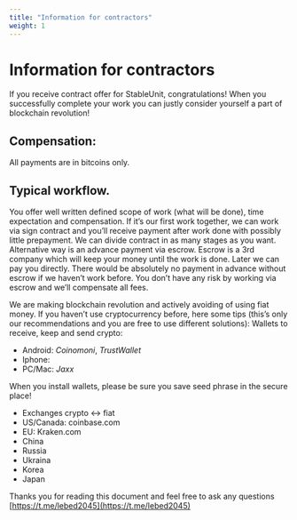 ```yaml
---
title: "Information for contractors"
weight: 1
---
```

# Information for contractors
If you receive contract offer for StableUnit, congratulations! When you successfully complete your work you can justly consider yourself a part of blockchain revolution!

## Compensation:

All payments are in bitcoins only.

## Typical workflow. 

You offer well written defined  scope of work (what will be done), time expectation and compensation. If it’s our first work together, we can work via sign contract and you’ll receive payment after work done with possibly little prepayment. We can divide contract in as many stages as you want.  Alternative way is an advance payment via escrow. Escrow is a 3rd company which will keep your money until the work is done. Later we can pay you directly. There would be absolutely no payment in advance without escrow if we haven’t work before. You don’t have any risk by working via escrow and we’ll compensate all fees.

We are making blockchain revolution and actively avoiding of using fiat money. If you haven’t use cryptocurrency before, here some tips (this’s only our recommendations and you are free to use different solutions):
Wallets to receive, keep and send crypto:

- Android: *Coinomoni*, *TrustWallet*
- Iphone:
- PC/Mac: *Jaxx*

When you install wallets, please be sure you save seed phrase in the secure place!

- Exchanges crypto <-> fiat
- US/Canada: coinbase.com
- EU: Kraken.com
- China
- Russia
- Ukraina
- Korea
- Japan

Thanks you for reading this document and feel free to ask any questions [https://t.me/lebed2045](https://t.me/lebed2045)